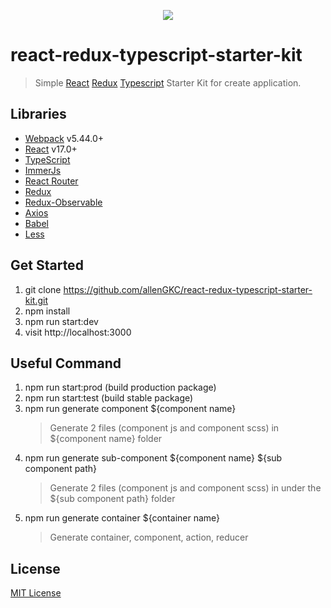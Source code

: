 <p align="center"><img src="https://user-images.githubusercontent.com/1182967/34776160-d0cdee06-f650-11e7-8119-b42c0c324e8f.png"/></p>

# react-redux-typescript-starter-kit

> Simple [React](http://facebook.github.io/react/index.html) [Redux](https://redux.js.org/) [Typescript](https://www.typescriptlang.org/) Starter Kit for create application.

## Libraries

- [Webpack](https://webpack.js.org/) v5.44.0+
- [React](https://reactjs.org/) v17.0+
- [TypeScript](https://www.typescriptlang.org/)
- [ImmerJs](https://immerjs.github.io/immer/)
- [React Router](https://reacttraining.com/react-router/)
- [Redux](https://redux.js.org/)
- [Redux-Observable](https://redux-observable.js.org/)
- [Axios](https://github.com/axios/axios)
- [Babel](https://babeljs.io/)
- [Less](https://lesscss.org/#)

## Get Started

1. git clone https://github.com/allenGKC/react-redux-typescript-starter-kit.git
2. npm install
3. npm run start:dev
4. visit http://localhost:3000

## Useful Command

1. npm run start:prod (build production package)
2. npm run start:test (build stable package)
3. npm run generate component \${component name}
   > Generate 2 files (component js and component scss) in \${component name} folder
4. npm run generate sub-component ${component name} ${sub component path}
   > Generate 2 files (component js and component scss) in under the \${sub component path} folder
5. npm run generate container \${container name}
   > Generate container, component, action, reducer

## License

[MIT License](LICENSE)
